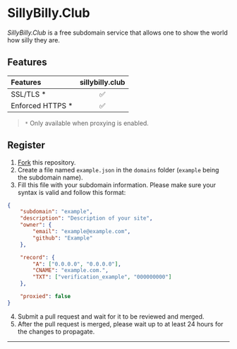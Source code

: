 # SillyBilly.Club

*SillyBilly.Club* is a free subdomain service that allows one to show the world how silly they are.

## Features

| Features | sillybilly.club |
|:--- |:---:|
| SSL/TLS * | ✅ |
| Enforced HTTPS * | ✅ |
> `*` Only available when proxying is enabled.

## Register

1. [Fork](https://github.com/SillyBilly-Boo/sillybilly.club/fork) this repository.
2. Create a file named `example.json` in the `domains` folder (`example` being the subdomain name).
3. Fill this file with your subdomain information. Please make sure your syntax is valid and follow this format:
```json
{
	"subdomain": "example",
	"description": "Description of your site",
	"owner": {
		"email": "example@example.com",
		"github": "Example"
	},

	"record": {
		"A": ["0.0.0.0", "0.0.0.0"],
		"CNAME": "example.com.",
		"TXT": ["verification_example", "000000000"]
	},

	"proxied": false
}

```
4. Submit a pull request and wait for it to be reviewed and merged.
5. After the pull request is merged, please wait up to at least 24 hours for the changes to propagate.

---
